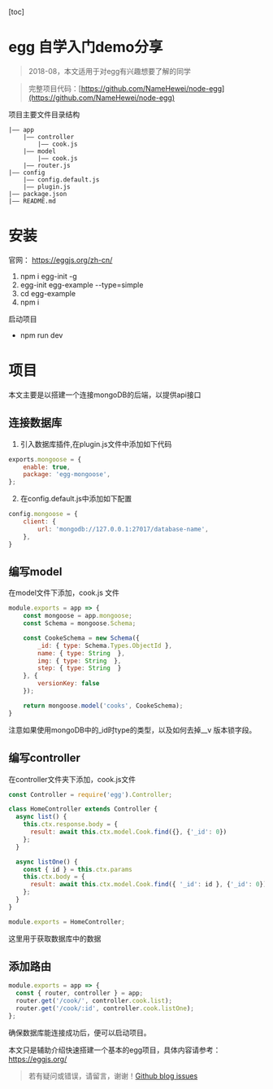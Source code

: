 [toc]

# egg 自学入门demo分享

> 2018-08，本文适用于对egg有兴趣想要了解的同学

> 完整项目代码：[https://github.com/NameHewei/node-egg](https://github.com/NameHewei/node-egg)

项目主要文件目录结构
```
|—— app
    |—— controller
        |—— cook.js
    |—— model
        |—— cook.js
    |—— router.js
|—— config
    |—— config.default.js
    |—— plugin.js
|—— package.json
|—— README.md
```

# 安装
官网： https://eggjs.org/zh-cn/

1. npm i egg-init -g
2. egg-init egg-example --type=simple
3. cd egg-example
4. npm i

启动项目
- npm run dev

# 项目

本文主要是以搭建一个连接mongoDB的后端，以提供api接口

## 连接数据库
1. 引入数据库插件,在plugin.js文件中添加如下代码
```js
exports.mongoose = {
    enable: true,
    package: 'egg-mongoose',
};
```

2. 在config.default.js中添加如下配置
```js
config.mongoose = {
    client: {
        url: 'mongodb://127.0.0.1:27017/database-name',
    },
}
```

## 编写model
在model文件下添加，cook.js 文件
```js
module.exports = app => {
    const mongoose = app.mongoose;
    const Schema = mongoose.Schema;

    const CookeSchema = new Schema({
        _id: { type: Schema.Types.ObjectId },
        name: { type: String  },
        img: { type: String  },
        step: { type: String  }
    }, { 
        versionKey: false
    });

    return mongoose.model('cooks', CookeSchema);
}
```

注意如果使用mongoDB中的_id时type的类型，以及如何去掉__v 版本锁字段。

## 编写controller
在controller文件夹下添加，cook.js文件
```js
const Controller = require('egg').Controller;

class HomeController extends Controller {
  async list() {
    this.ctx.response.body = {
      result: await this.ctx.model.Cook.find({}, {'_id': 0})
    };
  }

  async listOne() {
    const { id } = this.ctx.params
    this.ctx.body = {
      result: await this.ctx.model.Cook.find({ '_id': id }, {'_id': 0})
    };
  }
}

module.exports = HomeController;
```
这里用于获取数据库中的数据

## 添加路由
```js
module.exports = app => {
  const { router, controller } = app;
  router.get('/cook/', controller.cook.list);
  router.get('/cook/:id', controller.cook.listOne);
};
```

确保数据库能连接成功后，便可以启动项目。

本文只是辅助介绍快速搭建一个基本的egg项目，具体内容请参考：https://eggjs.org/

> 若有疑问或错误，请留言，谢谢！[Github blog issues](https://github.com/NameHewei/blog/issues)